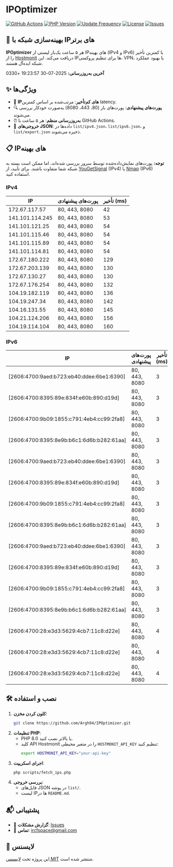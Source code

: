 # IPOptimizer

[![GitHub Actions](https://github.com/Argh94/IPOptimizer/workflows/IPOptimizer/badge.svg)](https://github.com/Argh94/IPOptimizer/actions)
[![PHP Version](https://img.shields.io/badge/PHP-8.0-blue)](https://www.php.net)
[![Update Frequency](https://img.shields.io/badge/Updates-Every%205%20Hours-green)](https://github.com/Argh94/IPOptimizer)
[![License](https://img.shields.io/badge/License-MIT-yellow)](https://opensource.org/licenses/MIT)
[![Issues](https://img.shields.io/github/issues/Argh94/IPOptimizer)](https://github.com/Argh94/IPOptimizer/issues)

## 🚀 بهینه‌سازی شبکه با IPهای برتر

**IPOptimizer** هر ۵ ساعت یک‌بار لیستی از IPهای بهینه (IPv4 و IPv6) با کمترین تأخیر را از [Hostmonit](https://hostmonit.com/) دریافت می‌کند. این IPها برای تنظیم پروکسی، VPN، یا بهبود عملکرد شبکه ایده‌آل هستند.

**آخرین به‌روزرسانی:** 2025-07-30 19:23:57 +0330

## ✨ ویژگی‌ها
- 📡 **IPهای کم‌تأخیر**: مرتب‌شده بر اساس کمترین latency.
- 🔍 **پورت‌های پیشنهادی**: پورت‌های باز (80، 443، 8080) به‌صورت خودکار بررسی می‌شوند.
- ⏰ **به‌روزرسانی منظم**: هر ۵ ساعت با GitHub Actions.
- 📄 **خروجی‌های JSON**: داده‌ها در `list/ipv4.json`، `list/ipv6.json`، و `list/export.json` ذخیره می‌شوند.

## 📋 IPهای بهینه

**توجه:** پورت‌های نمایش‌داده‌شده توسط سرور بررسی شده‌اند، اما ممکن است بسته به شبکه شما متفاوت باشند. برای تأیید، از [YouGetSignal](https://www.yougetsignal.com/tools/open-ports/) (IPv4) یا [Nmap](https://nmap.org/) (IPv6) استفاده کنید.

### IPv4
| IP | پورت‌های پیشنهادی | تأخیر (ms) |
|----|-------------------|------------|
| 172.67.117.57 | 80, 443, 8080 | 42 |
| 141.101.114.245 | 80, 443, 8080 | 53 |
| 141.101.121.25 | 80, 443, 8080 | 54 |
| 141.101.115.46 | 80, 443, 8080 | 54 |
| 141.101.115.89 | 80, 443, 8080 | 54 |
| 141.101.114.81 | 80, 443, 8080 | 54 |
| 172.67.180.222 | 80, 443, 8080 | 129 |
| 172.67.203.139 | 80, 443, 8080 | 130 |
| 172.67.130.27 | 80, 443, 8080 | 130 |
| 172.67.176.254 | 80, 443, 8080 | 132 |
| 104.19.182.119 | 80, 443, 8080 | 136 |
| 104.19.247.34 | 80, 443, 8080 | 142 |
| 104.16.131.55 | 80, 443, 8080 | 145 |
| 104.21.124.206 | 80, 443, 8080 | 156 |
| 104.19.114.104 | 80, 443, 8080 | 160 |

### IPv6
| IP | پورت‌های پیشنهادی | تأخیر (ms) |
|----|-------------------|------------|
| [2606:4700:9aed:b723:eb40:ddee:6be1:6390] | 80, 443, 8080 | 3 |
| [2606:4700:8395:89e:834f:e60b:890:d19d] | 80, 443, 8080 | 3 |
| [2606:4700:9b09:1855:c791:4eb4:cc99:2fa8] | 80, 443, 8080 | 3 |
| [2606:4700:8395:8e9b:b6c1:6d6b:b282:61aa] | 80, 443, 8080 | 3 |
| [2606:4700:9aed:b723:eb40:ddee:6be1:6390] | 80, 443, 8080 | 3 |
| [2606:4700:8395:89e:834f:e60b:890:d19d] | 80, 443, 8080 | 3 |
| [2606:4700:9b09:1855:c791:4eb4:cc99:2fa8] | 80, 443, 8080 | 3 |
| [2606:4700:8395:8e9b:b6c1:6d6b:b282:61aa] | 80, 443, 8080 | 3 |
| [2606:4700:9aed:b723:eb40:ddee:6be1:6390] | 80, 443, 8080 | 3 |
| [2606:4700:8395:89e:834f:e60b:890:d19d] | 80, 443, 8080 | 3 |
| [2606:4700:9b09:1855:c791:4eb4:cc99:2fa8] | 80, 443, 8080 | 3 |
| [2606:4700:8395:8e9b:b6c1:6d6b:b282:61aa] | 80, 443, 8080 | 3 |
| [2606:4700:28:e3d3:5629:4cb7:11c8:d22e] | 80, 443, 8080 | 4 |
| [2606:4700:28:e3d3:5629:4cb7:11c8:d22e] | 80, 443, 8080 | 4 |
| [2606:4700:28:e3d3:5629:4cb7:11c8:d22e] | 80, 443, 8080 | 4 |

## 🛠️ نصب و استفاده
1. **کلون کردن مخزن**:
   ```bash
   git clone https://github.com/Argh94/IPOptimizer.git
   ```
2. **تنظیمات PHP**:
   - PHP 8.0 یا بالاتر نصب کنید.
   - کلید API Hostmonit را در متغیر محیطی `HOSTMONIT_API_KEY` تنظیم کنید:
     ```bash
     export HOSTMONIT_API_KEY="your-api-key"
     ```
3. **اجرای اسکریپت**:
   ```bash
   php scripts/fetch_ips.php
   ```
4. **بررسی خروجی**:
   - فایل‌های JSON در پوشه `list/`.
   - لیست IPها در `README.md`.

## 📬 پشتیبانی
- 🐛 **گزارش مشکلات**: [Issues](https://github.com/Argh94/IPOptimizer/issues)
- 📧 **تماس**: [ircfspace@gmail.com](mailto:ircfspace@gmail.com)

## 📄 لایسنس
این پروژه تحت [لایسنس MIT](LICENSE) منتشر شده است.
